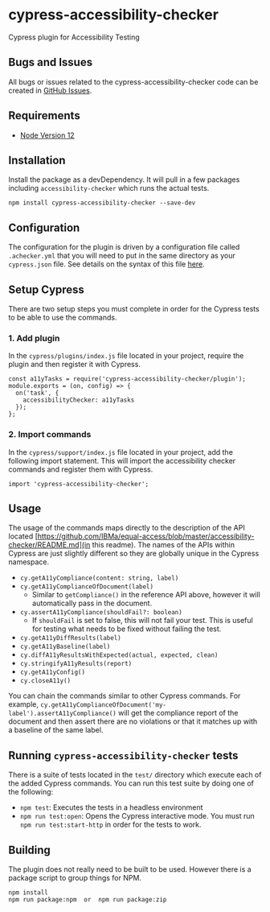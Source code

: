 # cypress-accessibility-checker

Cypress plugin for Accessibility Testing

## Bugs and Issues

All bugs or issues related to the cypress-accessibility-checker code can be created in [GitHub Issues](https://github.com/IBMa/equal-access/issues).

## Requirements

* [Node Version 12](https://nodejs.org/en/download/)

## Installation

Install the package as a devDependency.  It will pull in a few packages including `accessibility-checker` which runs the actual tests.

```
npm install cypress-accessibility-checker --save-dev
```

## Configuration

The configuration for the plugin is driven by a configuration file called `.achecker.yml` that you will need to put in the same directory as your `cypress.json` file.  See details on the syntax of this file [here](https://github.com/IBMa/equal-access/blob/master/accessibility-checker/README.md).

## Setup Cypress

There are two setup steps you must complete in order for the Cypress tests to be able to use the commands.

### 1. Add plugin

In the `cypress/plugins/index.js` file located in your project, require the plugin and then register it with Cypress.
```
const a11yTasks = require('cypress-accessibility-checker/plugin');
module.exports = (on, config) => {
  on('task', {
    accessibilityChecker: a11yTasks
  });
};
```

### 2. Import commands
In the `cypress/support/index.js` file located in your project, add the following import statement.  This will import the accessibility checker commands and register them with Cypress.

```
import 'cypress-accessibility-checker';
```

## Usage
The usage of the commands maps directly to the description of the API located [https://github.com/IBMa/equal-access/blob/master/accessibility-checker/README.md](in this readme).  The names of the APIs within Cypress are just slightly different so they are globally unique in the Cypress namespace.

- `cy.getA11yCompliance(content: string, label)`
- `cy.getA11yComplianceOfDocument(label)`
  - Similar to `getCompliance()` in the reference API above, however it will automatically pass in the document.
- `cy.assertA11yCompliance(shouldFail?: boolean)`
  - If `shouldFail` is set to false, this will not fail your test.  This is useful for testing what needs to be fixed without failing the test.
- `cy.getA11yDiffResults(label)`
- `cy.getA11yBaseline(label)`
- `cy.diffA11yResultsWithExpected(actual, expected, clean)`
- `cy.stringifyA11yResults(report)`
- `cy.getA11yConfig()`
- `cy.closeA11y()`

You can chain the commands similar to other Cypress commands.  For example, `cy.getA11yComplianceOfDocument('my-label').assertA11yCompliance()` will get the compliance report of the document and then assert there are no violations or that it matches up with a baseline of the same label.


## Running `cypress-accessibility-checker` tests

There is a suite of tests located in the `test/` directory which execute each of the added Cypress commands.  You can run this test suite by doing one of the following:

* `npm test`: Executes the tests in a headless environment
* `npm run test:open`: Opens the Cypress interactive mode.  You must run `npm run test:start-http` in order for the tests to work.


## Building

The plugin does not really need to be built to be used.  However there is a package script to group things for NPM.

```
npm install
npm run package:npm  or  npm run package:zip
```
